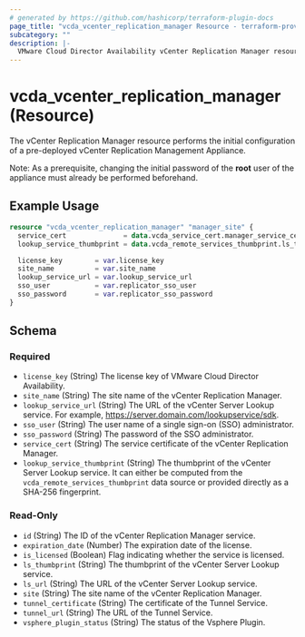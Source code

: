 ```yaml
---
# generated by https://github.com/hashicorp/terraform-plugin-docs
page_title: "vcda_vcenter_replication_manager Resource - terraform-provider-for-vmware-cloud-director-availability"
subcategory: ""
description: |-
  VMware Cloud Director Availability vCenter Replication Manager resource.
---
```


# vcda_vcenter_replication_manager (Resource)

The vCenter Replication Manager resource performs the initial configuration of a pre-deployed vCenter Replication
Management Appliance.

Note: As a prerequisite, changing the initial password of the  **root** user of the appliance must already be performed
beforehand.

## Example Usage

```terraform
resource "vcda_vcenter_replication_manager" "manager_site" {
  service_cert              = data.vcda_service_cert.manager_service_cert.service_cert
  lookup_service_thumbprint = data.vcda_remote_services_thumbprint.ls_thumbprint.id

  license_key        = var.license_key
  site_name          = var.site_name
  lookup_service_url = var.lookup_service_url
  sso_user           = var.replicator_sso_user
  sso_password       = var.replicator_sso_password
}
```

<!-- schema generated by tfplugindocs -->

## Schema

### Required

- `license_key` (String) The license key of VMware Cloud Director Availability.
- `site_name` (String) The site name of the vCenter Replication Manager.
- `lookup_service_url` (String) The URL of the vCenter Server Lookup service. For
  example, https://server.domain.com/lookupservice/sdk.
- `sso_user` (String) The user name of a single sign-on (SSO) administrator.
- `sso_password` (String) The password of the SSO administrator.
- `service_cert` (String) The service certificate of the vCenter Replication Manager.
- `lookup_service_thumbprint` (String) The thumbprint of the vCenter Server Lookup service. It can either be computed
  from the `vcda_remote_services_thumbprint` data source or provided directly as a SHA-256 fingerprint.

### Read-Only

- `id` (String) The ID of the vCenter Replication Manager service.
- `expiration_date` (Number) The expiration date of the license.
- `is_licensed` (Boolean) Flag indicating whether the service is licensed.
- `ls_thumbprint` (String) The thumbprint of the vCenter Server Lookup service.
- `ls_url` (String) The URL of the vCenter Server Lookup service.
- `site` (String) The site name of the vCenter Replication Manager.
- `tunnel_certificate` (String) The certificate of the Tunnel Service.
- `tunnel_url` (String) The URL of the Tunnel Service.
- `vsphere_plugin_status` (String) The status of the Vsphere Plugin.
